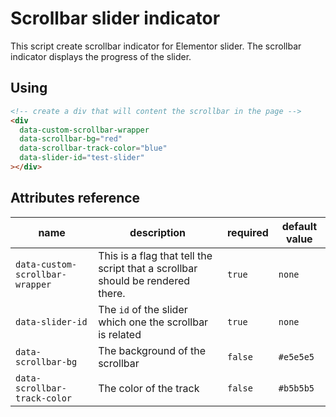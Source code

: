 # Scrollbar slider indicator

This script create scrollbar indicator for Elementor slider.
The scrollbar indicator displays the progress of the slider.

## Using

```html
<!-- create a div that will content the scrollbar in the page -->
<div
  data-custom-scrollbar-wrapper
  data-scrollbar-bg="red"
  data-scrollbar-track-color="blue"
  data-slider-id="test-slider"
></div>
```

## Attributes reference

| name                            | description                                                                    | required | default value |
| ------------------------------- | ------------------------------------------------------------------------------ | -------- | ------------- |
| `data-custom-scrollbar-wrapper` | This is a flag that tell the script that a scrollbar should be rendered there. | `true`   | `none`        |
| `data-slider-id`                | The `id` of the slider which one the scrollbar is related                      | `true`   | `none`        |
| `data-scrollbar-bg`             | The background of the scrollbar                                                | `false`  | `#e5e5e5`     |
| `data-scrollbar-track-color`    | The color of the track                                                         | `false`  | `#b5b5b5`     |
